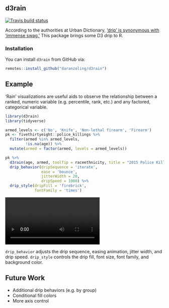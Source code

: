 
<!-- README.md is generated from README.Rmd. Please edit that file -->

## d3rain

[![Travis build
status](https://travis-ci.org/daranzolin/d3rain.svg?branch=master)](https://travis-ci.org/daranzolin/d3rain)

According to the authorities at Urban Dictionary, [‘drip’ is synonymous
with ‘immense
swag.’](https://www.urbandictionary.com/define.php?term=Drip) This
package brings some D3 drip to R.

### Installation

You can install `d3rain` from GitHub via:

``` r
remotes::install_github("daranzoling/d3rain")
```

## Example

‘Rain’ visualizations are useful aids to observe the relationship
between a ranked, numeric variable (e.g. percentile, rank, etc.) and any
factored, categorical variable.

``` r
library(d3rain)
library(tidyverse)

armed_levels <- c('No', 'Knife', 'Non-lethal firearm', 'Firearm')
pk <- fivethirtyeight::police_killings %>% 
  filter(armed %in% armed_levels,
         !is.na(age)) %>% 
  mutate(armed = factor(armed, levels = armed_levels)) 

pk %>% 
  d3rain(age, armed, toolTip = raceethnicity, title = "2015 Police Killings by Age, Armed Status") %>% 
  drip_behavior(dripSequence = 'iterate',
                ease = 'bounce',
                jitterWidth = 20,
                dripSpeed = 1000) %>% 
  drip_style(dripFill = 'firebrick',
             fontFamily = 'times')
```

![Alt
Text](https://raw.githubusercontent.com/daranzolin/d3rain/inst/d3raingif.mp4)

`drip_behavior` adjusts the drip sequence, easing animation, jitter
width, and drip speed. `drip_style` controls the drip fill, font size,
font family, and background color.

## Future Work

  - Additional drip behaviors (e.g. by group)
  - Conditional fill colors
  - More axis control
